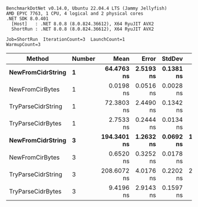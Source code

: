 ```

BenchmarkDotNet v0.14.0, Ubuntu 22.04.4 LTS (Jammy Jellyfish)
AMD EPYC 7763, 1 CPU, 4 logical and 2 physical cores
.NET SDK 8.0.401
  [Host]   : .NET 8.0.8 (8.0.824.36612), X64 RyuJIT AVX2
  ShortRun : .NET 8.0.8 (8.0.824.36612), X64 RyuJIT AVX2

Job=ShortRun  IterationCount=3  LaunchCount=1  
WarmupCount=3  

```
| Method             | Number | Mean        | Error     | StdDev    | Min         | Max         | Allocated |
|------------------- |------- |------------:|----------:|----------:|------------:|------------:|----------:|
| **NewFromCidrString**  | **1**      |  **64.4763 ns** | **2.5193 ns** | **0.1381 ns** |  **64.3919 ns** |  **64.6357 ns** |         **-** |
| NewFromCirBytes    | 1      |   0.0198 ns | 0.0516 ns | 0.0028 ns |   0.0175 ns |   0.0229 ns |         - |
| TryParseCidrString | 1      |  72.3803 ns | 2.4490 ns | 0.1342 ns |  72.2746 ns |  72.5313 ns |         - |
| TryParseCidrBytes  | 1      |   2.7533 ns | 0.2444 ns | 0.0134 ns |   2.7450 ns |   2.7687 ns |         - |
| **NewFromCidrString**  | **3**      | **194.3401 ns** | **1.2632 ns** | **0.0692 ns** | **194.2915 ns** | **194.4194 ns** |         **-** |
| NewFromCirBytes    | 3      |   0.6520 ns | 0.3252 ns | 0.0178 ns |   0.6388 ns |   0.6723 ns |         - |
| TryParseCidrString | 3      | 208.6072 ns | 4.0176 ns | 0.2202 ns | 208.4383 ns | 208.8563 ns |         - |
| TryParseCidrBytes  | 3      |   9.4196 ns | 2.9143 ns | 0.1597 ns |   9.2795 ns |   9.5935 ns |         - |
